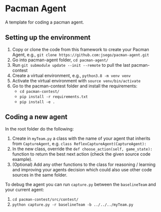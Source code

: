 # Pacman Agent

A template for coding a pacman agent.

## Setting up the environment
1. Copy or clone the code from this framework to create your Pacman Agent, e.g., `git clone https://github.com:jsego/pacman-agent.git`
2. Go into pacman-agent folder, `cd pacman-agent/`
3. Run `git submodule update --init --remote` to pull the last pacman-contest
4. Create a virtual environment, e.g., `python3.8 -m venv venv`
5. Activate the virtual environment with `source venv/bin/activate`
6. Go to the pacman-contest folder and install the requirements:
    - `cd pacman-contest/`
    - `pip install -r requirements.txt`
    - `pip install -e .`

## Coding a new agent
In the root folder do the following:
1. Create in `myTeam.py` a class with the name of your agent that inherits from `CaptureAgent`, e.g. `class ReflexCaptureAgent(CaptureAgent):`
2. In the new class, override the `def choose_action(self, game_state):` function to return the best next action (check the given source code example).
3. (Optional) Add any other functions to the class for reasoning / learning and improving your agents decision which could also use other code sources in the same folder.

To debug the agent you can run `capture.py` between the `baselineTeam` and your current agent:
1. `cd pacman-contest/src/contest/`
2. `python capture.py -r baselineTeam -b ../../../myTeam.py`


